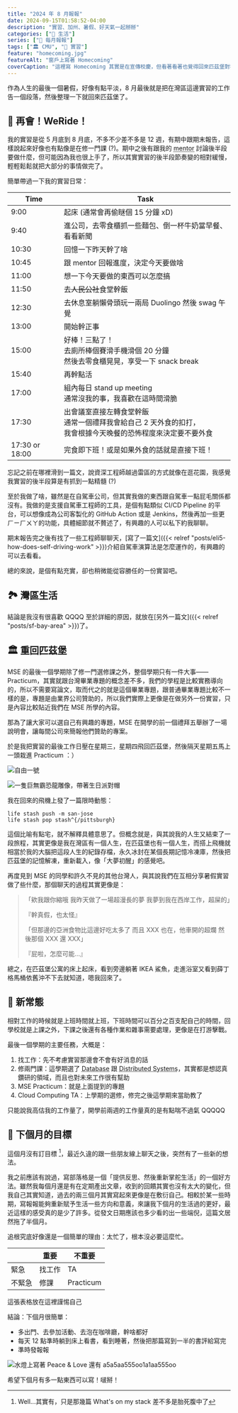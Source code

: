 ```yaml
---
title: "2024 年 8 月報報"
date: 2024-09-15T01:58:52-04:00
description: "實習、加州、暑假、好天氣一起掰掰"
categories: ["🍫 生活"]
series: ["📰 每月報報"]
tags: ["🏛 CMU", "👔 實習"]
feature: "homecoming.jpg"
featureAlt: "窗戶上寫著 Homecoming"
coverCaption: "這裡寫 Homecoming 其實是在宣傳校慶，但看著看著也覺得回來匹茲堡對我來說也算是一種 Home-coming 吧！"
---
```


作為人生的最後一個暑假，好像有點平淡，8 月最後就是把在灣區這邊實習的工作告一個段落，然後整理一下就回來匹茲堡了。

## 🫡 再會！WeRide！

我的實習是從 5 月底到 8 月底，不多不少差不多是 12 週，有期中跟期末報告，這樣說起來好像也有點像是在修一門課 (?)。期中之後有跟我的 <abbr title="導師">mentor</abbr> 討論後半段要做什麼，但可能因為我也很上手了，所以其實實習的後半段節奏變的相對緩慢，輕輕鬆鬆就把大部分的事情做完了。

簡單帶過一下我的實習日常：

| Time           | Task                                                                                                                |
| -------------- | ------------------------------------------------------------------------------------------------------------------- |
| 9:00           | 起床 (通常會再偷瞇個 15 分鐘 xD)                                                                                    |
| 9:40           | 進公司，去零食櫃抓一些麵包、倒一杯牛奶當早餐、看看新聞                                                              |
| 10:30          | 回憶一下昨天幹了啥                                                                                                  |
| 10:45          | 跟 mentor 回報進度，決定今天要做啥                                                                                  |
| 11:00          | 想一下今天要做的東西可以怎麼搞                                                                                      |
| 11:50          | 去~~人民公社~~食堂幹飯                                                                                              |
| 12:30          | 去休息室躺懶骨頭玩一兩局 Duolingo 然後 swag 午覺                                                                    |
| 13:00          | 開始幹正事                                                                                                          |
| 15:00          | 好棒！三點了！<br/>去廁所棒個賽滑手機滑個 20 分鐘<br/>然後去零食櫃晃晃，享受一下 snack break                        |
| 15:40          | 再幹點活                                                                                                            |
| 17:00          | 組內每日 stand up meeting<br/>通常沒我的事，我喜歡在這時間滑脆                                                      |
| 17:30          | 出會議室直接左轉食堂幹飯<br/>通常一個禮拜我會給自己 2 天外食的扣打，<br/>我會根據今天晚餐的恐怖程度來決定要不要外食 |
| 17:30 or 18:00 | 完食即下班！或是如果外食的話就是直接下班！                                                                          |

忘記之前在哪裡滑到一篇文，說資深工程師越過雷區的方式就像在逛花園，我感覺我實習的後半段算是有抓到一點精髓 (?)

至於我做了啥，雖然是在自駕車公司，但其實我做的東西跟自駕車一點屁毛關係都沒有。我做的是支援自駕車工程師的工具，是個有點類似 CI/CD Pipeline 的平台，可以想像成為公司客製化的 GitHub Action 或是 Jenkins，然後再加一些更ㄏㄧㄏㄨㄚ的功能，具體細節就不贅述了，有興趣的人可以私下約我聊聊。

期末報告完之後有找了一些工程師聊聊天，[寫了一篇文]({{< relref "posts/eli5-how-does-self-driving-work" >}})介紹自駕車演算法是怎麼運作的，有興趣的可以去看看。

總的來說，是個有點充實，卻也稍微能從容勝任的一份實習吧。

## 🏞️ 灣區生活

結論是我沒有很喜歡 QQQQ 至於詳細的原因，就放在[另外一篇文]({{< relref "posts/sf-bay-area" >}})了。

## 🏛 重回匹茲堡

MSE 的最後一個學期除了修一門選修課之外，整個學期只有一件大事—— Practicum，其實就跟台灣畢業專題的概念差不多，我們的學程是比較實務導向的，所以不需要寫論文，取而代之的就是這個畢業專題，跟普通畢業專題比較不一樣的是，專題是由業界公司贊助的，所以我們實際上更像是在做另外一份實習，只是內容比較貼近我們在 MSE 所學的內容。

那為了讓大家可以選自己有興趣的專題，MSE 在開學的前一個禮拜五舉辦了一場說明會，讓每間公司來簡報他們贊助的專案。

於是我把實習的最後工作日壓在星期三，星期四飛回匹茲堡，然後隔天星期五馬上一頭栽進 Practicum ：）

![自由一號](freedom-one.jpg "這一趟回匹茲堡的飛機是坐西南航空，剛好其中一段是由他們的特殊彩繪機——「Freedom One」執飛，這圖案真的是有夠美國 XDD")

![一隻巨無霸恐龍雕像，帶著生日派對帽](dippy-with-hat.jpg "回 CMU 都會見到兩隻恐龍，一隻是在匹茲堡機場大廳的恐龍化石，另一隻就是這隻在卡內基 Music Hall 門口的 [Dippy](https://maps.app.goo.gl/kRJiiXztdoTzacpz8)。看看他最近還戴了可愛帽帽")

我在回來的飛機上發了一篇限時動態：

```shell
life stash push -m san-jose
life stash pop stash^{/pittsburgh}
```

這個比喻有點宅，就不解釋具體意思了。但概念就是，與其說我的人生又結束了一段旅程，其實更像是我在灣區有一個人生，在匹茲堡也有一個人生，而搭上飛機就相當於我的大腦把這段人生的紀錄存檔，永久冰封在某個長期記憶冷凍庫，然後把匹茲堡的記憶解凍，重新載入，像「大夢初醒」的感覺吧。

再度見到 MSE 的同學和許久不見的其他台灣人，與其說我們在互相分享暑假實習做了些什麼，那個聊天的過程其實更像是：

<!-- prettier-ignore -->
> 「欸我跟你縮哦
> 我昨天做了一場超漫長的夢
> 我夢到我在西岸工作，超屎的」
>
> 『幹真假，也太怪』
>
> 「但那邊的亞洲食物比這邊好吃太多了
> 而且 XXX 也在，他車開的超爛
> 然後那個 XXX 還 XXX」
>
> 『屁啦，怎麼可能...』

總之，在匹茲堡公寓的床上起床，看到旁邊躺著 IKEA 鯊魚，走進浴室又看到薛丁格馬桶依舊沖不下去就知道，嗯我回來了。

## 🎍 新常態

相對工作的時候就是上班時間就上班，下班時間可以百分之百支配自己的時間，回學校就是上課之外，下課之後還有各種作業和雜事需要處理，更像是在打游擊戰。

最後一個學期的主要任務，大概是：

1. 找工作：先不考慮實習那邊會不會有好消息的話
2. 修兩門課：這學期選了 <abbr title="資料庫">Database</abbr> 跟 <abbr title="分散式系統">Distributed Systems</abbr>，其實都是想認真鑽研的領域，而且也對未來工作很有幫助
3. MSE Practicum：就是上面提到的專題
4. Cloud Computing TA：上學期的選修，修完之後這學期來當助教了

只能說我高估我的工作量了，開學前兩週的工作量真的是有點喘不過氣 QQQQQ

## 🎯 下個月的目標

這個月沒有訂目標 [^1]，最近久違的跟一些朋友線上聊天之後，突然有了一些新的想法。

我之前應該有說過，寫部落格是一個「提供反思、然後重新掌舵生活」的一個好方法。雖然我每個月還是有在定期產出文章，收到的回饋其實也沒有太大的變化，但我自己其實知道，過去的兩三個月其實寫起來更像是在敷衍自己。相較於某一些時期，寫報報能夠重新賦予生活一些方向和意義，來讓我下個月的生活過的更好，最近這樣的感受真的是少了許多。從發文日期應該也多少看的出一些端倪，這篇文居然拖了半個月。

追根究底好像還是一個簡單的理由：太忙了，根本沒必要這麼忙。

|        | 重要   | 不重要    |
| ------ | ------ | --------- |
| 緊急   | 找工作 | TA        |
| 不緊急 | 修課   | Practicum |

<figcaption class="text-center">這張表格放在這裡謹惕自己</figcaption>

結論：下個月很簡單：

- 多出門、去參加活動、去泡在咖啡廳，幹啥都好
- 每天 12 點準時躺到床上看書，看到睡著，然後把那篇寫到一半的書評給寫完
- 準時發報報

![水燈上寫著 Peace & Love 還有 a5a5aa555oo1a1aa555oo](water-lantern.jpg "這個月為數不多的活動——放水燈 🫶🏻")

希望下個月有多一點東西可以寫！啵掰！

[^1]: Well...其實有，只是那幾篇 What's on my stack 差不多是胎死腹中了
